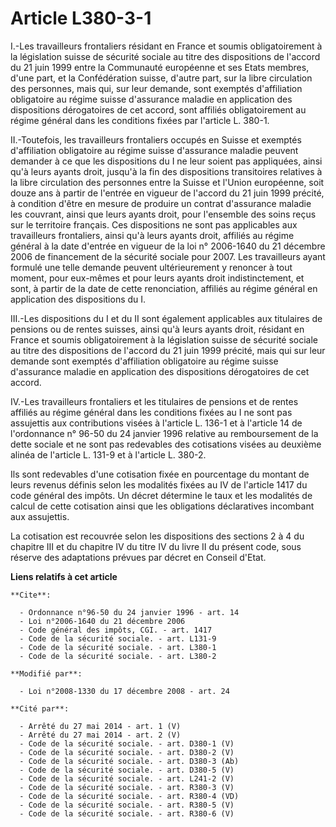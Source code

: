 # Article L380-3-1

I.-Les travailleurs frontaliers résidant en France et soumis obligatoirement à la législation suisse de sécurité sociale au
titre des dispositions de l'accord du 21 juin 1999 entre la Communauté européenne et ses Etats membres, d'une part, et la
Confédération suisse, d'autre part, sur la libre circulation des personnes, mais qui, sur leur demande, sont exemptés
d'affiliation obligatoire au régime suisse d'assurance maladie en application des dispositions dérogatoires de cet accord,
sont affiliés obligatoirement au régime général dans les conditions fixées par l'article L. 380-1. 

II.-Toutefois, les travailleurs frontaliers occupés en Suisse et exemptés d'affiliation obligatoire au régime suisse
d'assurance maladie peuvent demander à ce que les dispositions du I ne leur soient pas appliquées, ainsi qu'à leurs ayants
droit, jusqu'à la fin des dispositions transitoires relatives à la libre circulation des personnes entre la Suisse et l'Union
européenne, soit douze ans à partir de l'entrée en vigueur de l'accord du 21 juin 1999 précité, à condition d'être en mesure
de produire un contrat d'assurance maladie les couvrant, ainsi que leurs ayants droit, pour l'ensemble des soins reçus sur le
territoire français. Ces dispositions ne sont pas applicables aux travailleurs frontaliers, ainsi qu'à leurs ayants droit,
affiliés au régime général à la date d'entrée en vigueur de la loi n° 2006-1640 du 21 décembre 2006 de financement de la
sécurité sociale pour 2007. Les travailleurs ayant formulé une telle demande peuvent ultérieurement y renoncer à tout moment,
pour eux-mêmes et pour leurs ayants droit indistinctement, et sont, à partir de la date de cette renonciation, affiliés au
régime général en application des dispositions du I. 

III.-Les dispositions du I et du II sont également applicables aux titulaires de pensions ou de rentes suisses, ainsi qu'à
leurs ayants droit, résidant en France et soumis obligatoirement à la législation suisse de sécurité sociale au titre des
dispositions de l'accord du 21 juin 1999 précité, mais qui sur leur demande sont exemptés d'affiliation obligatoire au régime
suisse d'assurance maladie en application des dispositions dérogatoires de cet accord. 

IV.-Les travailleurs frontaliers et les titulaires de pensions et de rentes affiliés au régime général dans les conditions
fixées au I ne sont pas assujettis aux contributions visées à l'article L. 136-1 et à l'article 14 de l'ordonnance n° 96-50
du 24 janvier 1996 relative au remboursement de la dette sociale et ne sont pas redevables des cotisations visées au deuxième
alinéa de l'article L. 131-9 et à l'article L. 380-2.

Ils sont redevables d'une cotisation fixée en pourcentage du montant de leurs revenus définis selon les modalités fixées au
IV de l'article 1417 du code général des impôts. Un décret détermine le taux et les modalités de calcul de cette cotisation
ainsi que les obligations déclaratives incombant aux assujettis. 

La cotisation est recouvrée selon les dispositions des sections 2 à 4 du chapitre III et du chapitre IV du titre IV du livre
II du présent code, sous réserve des adaptations prévues par décret en Conseil d'Etat.

**Liens relatifs à cet article**

	**Cite**:

	  - Ordonnance n°96-50 du 24 janvier 1996 - art. 14
	  - Loi n°2006-1640 du 21 décembre 2006
	  - Code général des impôts, CGI. - art. 1417
	  - Code de la sécurité sociale. - art. L131-9
	  - Code de la sécurité sociale. - art. L380-1
	  - Code de la sécurité sociale. - art. L380-2

	**Modifié par**:

	  - Loi n°2008-1330 du 17 décembre 2008 - art. 24

	**Cité par**:

	  - Arrêté du 27 mai 2014 - art. 1 (V)
	  - Arrêté du 27 mai 2014 - art. 2 (V)
	  - Code de la sécurité sociale. - art. D380-1 (V)
	  - Code de la sécurité sociale. - art. D380-2 (V)
	  - Code de la sécurité sociale. - art. D380-3 (Ab)
	  - Code de la sécurité sociale. - art. D380-5 (V)
	  - Code de la sécurité sociale. - art. L241-2 (V)
	  - Code de la sécurité sociale. - art. R380-3 (V)
	  - Code de la sécurité sociale. - art. R380-4 (VD)
	  - Code de la sécurité sociale. - art. R380-5 (V)
	  - Code de la sécurité sociale. - art. R380-6 (V)
